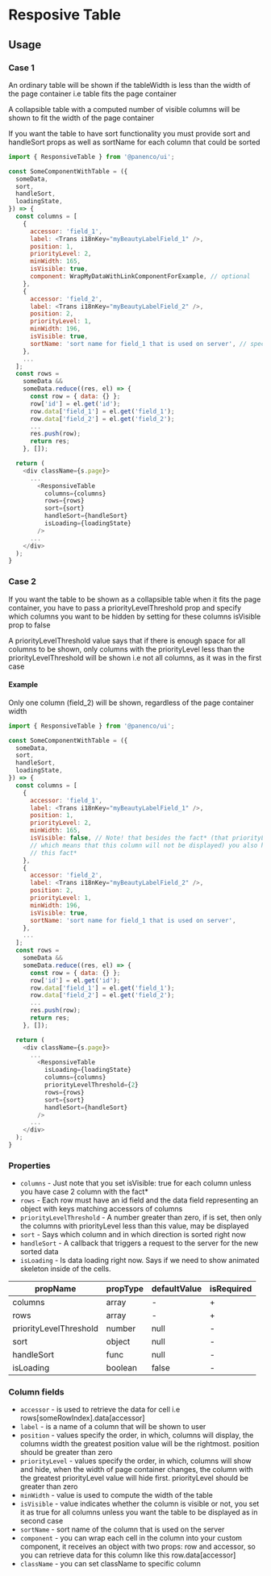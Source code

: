 # Resposive Table

## Usage

### Case 1

An ordinary table will be shown if the tableWidth is less than the width of the page container i.e table fits the page container

A collapsible table with a computed number of visible columns will be shown to fit the width of the page container

If you want the table to have sort functionality you must provide sort and handleSort props as well as sortName for each column that could be sorted

```js
import { ResponsiveTable } from '@panenco/ui';

const SomeComponentWithTable = ({
  someData,
  sort,
  handleSort,
  loadingState,
}) => {
  const columns = [
    {
      accessor: 'field_1',
      label: <Trans i18nKey="myBeautyLabelField_1" />,
      position: 1,
      priorityLevel: 2,
      minWidth: 165,
      isVisible: true,
      component: WrapMyDataWithLinkComponentForExample, // optional
    },
    {
      accessor: 'field_2',
      label: <Trans i18nKey="myBeautyLabelField_2" />,
      position: 2,
      priorityLevel: 1,
      minWidth: 196,
      isVisible: true,
      sortName: 'sort name for field_1 that is used on server', // specify if you want this column to be sortable
    },
    ...
  ];
  const rows =
    someData &&
    someData.reduce((res, el) => {
      const row = { data: {} };
      row['id'] = el.get('id');
      row.data['field_1'] = el.get('field_1');
      row.data['field_2'] = el.get('field_2');
      ...
      res.push(row);
      return res;
    }, []);

  return (
    <div className={s.page}>
      ...
        <ResponsiveTable
          columns={columns}
          rows={rows}
          sort={sort}
          handleSort={handleSort}
          isLoading={loadingState}
        />
      ...
    </div>
  );
}
```

### Case 2

If you want the table to be shown as a collapsible table when it fits the page container,
you have to pass a priorityLevelThreshold prop and specify which columns you want to be hidden by setting for these
columns isVisible prop to false

A priorityLevelThreshold value says that if there is enough space for
all columns to be shown, only columns with the priorityLevel less than the priorityLevelThreshold will be shown
i.e not all columns, as it was in the first case

#### Example

Only one column (field_2) will be shown, regardless of the page container width

```js
import { ResponsiveTable } from '@panenco/ui';

const SomeComponentWithTable = ({
  someData,
  sort,
  handleSort,
  loadingState,
}) => {
  const columns = [
    {
      accessor: 'field_1',
      label: <Trans i18nKey="myBeautyLabelField_1" />,
      position: 1,
      priorityLevel: 2,
      minWidth: 165,
      isVisible: false, // Note! that besides the fact* (that priorityLevel of this column is not less than priorityLevelThreshold
      // which means that this column will not be displayed) you also have to set isVisible: false and do it for every column that have
      // this fact*
    },
    {
      accessor: 'field_2',
      label: <Trans i18nKey="myBeautyLabelField_2" />,
      position: 2,
      priorityLevel: 1,
      minWidth: 196,
      isVisible: true,
      sortName: 'sort name for field_1 that is used on server',
    },
    ...
  ];
  const rows =
    someData &&
    someData.reduce((res, el) => {
      const row = { data: {} };
      row['id'] = el.get('id');
      row.data['field_1'] = el.get('field_1');
      row.data['field_2'] = el.get('field_2');
      ...
      res.push(row);
      return res;
    }, []);

  return (
    <div className={s.page}>
      ...
        <ResponsiveTable
          isLoading={loadingState}
          columns={columns}
          priorityLevelThreshold={2}
          rows={rows}
          sort={sort}
          handleSort={handleSort}
        />
      ...
    </div>
  );
}
```

<!-- STORY -->

### Properties

- `columns` - Just note that you set isVisible: true for each column unless you have case 2 column with the fact\*
- `rows` - Each row must have an id field and the data field representing an object with keys matching accessors of columns
- `priorityLevelThreshold` - A number greater than zero, if is set, then only the columns with priorityLevel less than this value, may be displayed
- `sort` - Says which column and in which direction is sorted right now
- `handleSort` - A callback that triggers a request to the server for the new sorted data
- `isLoading` - Is data loading right now. Says if we need to show animated skeleton inside of the cells.

| propName               | propType | defaultValue | isRequired |
| ---------------------- | -------- | ------------ | ---------- |
| columns                | array    | -            | +          |
| rows                   | array    | -            | +          |
| priorityLevelThreshold | number   | null         | -          |
| sort                   | object   | null         | -          |
| handleSort             | func     | null         | -          |
| isLoading              | boolean  | false        | -          |

### Column fields

- `accessor` - is used to retrieve the data for cell i.e rows[someRowIndex].data[accessor]
- `label` - is a name of a column that will be shown to user
- `position` - values specify the order, in which, columns will display, the columns width the greatest position value will be the rightmost. position should be greater than zero
- `priorityLevel` - values specify the order, in which, columns will show and hide, when the width of page container changes, the column with the greatest priorityLevel value will hide first. priorityLevel should be greater than zero
- `minWidth` - value is used to compute the width of the table
- `isVisible` - value indicates whether the column is visible or not, you set it as true for all columns unless you want the table to be displayed as in second case
- `sortName` - sort name of the column that is used on the server
- `component` - you can wrap each cell in the column into your custom component, it receives an object with two props: row and accessor, so you can retrieve data for this column like this row.data[accessor]
- `className` - you can set className to specific column
